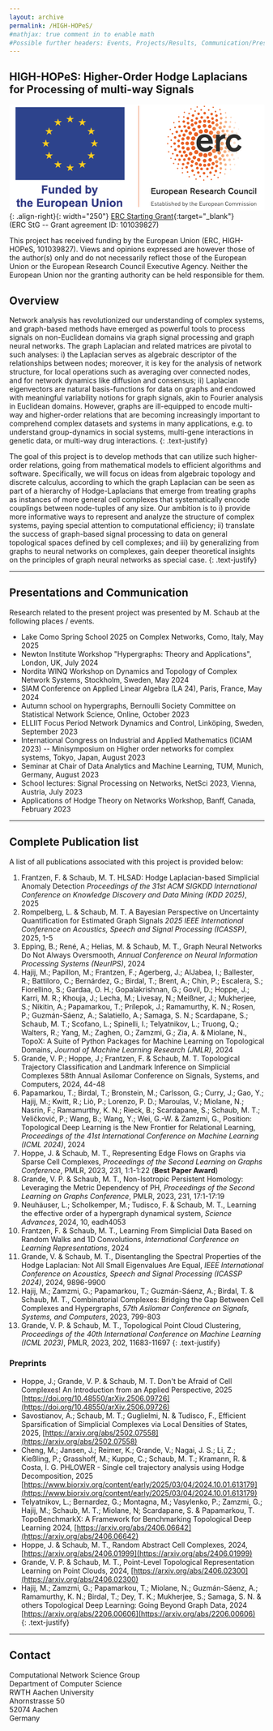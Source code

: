 ```yaml
---
layout: archive
permalink: /HIGH-HOPeS/
#mathjax: true comment in to enable math
#Possible further headers: Events, Projects/Results, Communication/Presentation, News
---
```

<script>addBackToTop({
  backgroundColor: '#fff',
  innerHTML: 'Back to Top',
  textColor: '#333'
})</script>
<style>
  #back-to-top {
    border: 1px solid #ccc;
    border-radius: 0;
    font-family: sans-serif;
    font-size: 14px;
    width: 100px;
    text-align: center;
    line-height: 30px;
    height: 30px;
  }
</style>

## HIGH-HOPeS: Higher-Order Hodge Laplacians for Processing of multi-way Signals
![image-right](/images/ERC-FLAG_FP.png){: .align-right}{: width="250"}
[ERC Starting Grant](https://cordis.europa.eu/project/id/101039827){:target="_blank"}  
(ERC StG --  Grant agreement ID: 101039827)   

This project has received funding by the European Union (ERC, HIGH-HOPeS, 101039827). Views and opinions expressed are however those of the author(s) only and do not necessarily reflect those of the European Union or the European Research Council Executive Agency. Neither the European Union nor the granting authority can be held responsible for them.

## Overview
Network analysis has revolutionized our understanding of complex systems, and graph-based methods have emerged as powerful tools to process signals on non-Euclidean domains via graph signal processing and graph neural networks. The graph Laplacian and related matrices are pivotal to such analyses: i) the Laplacian serves as algebraic descriptor of the relationships between nodes; moreover, it is key for the analysis of network structure, for local operations such as averaging over connected nodes, and for network dynamics like diffusion and consensus; ii) Laplacian eigenvectors are natural basis-functions for data on graphs and endowed with meaningful variability notions for graph signals, akin to Fourier analysis in Euclidean domains. However, graphs are ill-equipped to encode multi-way and higher-order relations that are becoming increasingly important to comprehend complex datasets and systems in many applications, e.g. to understand group-dynamics in social systems, multi-gene interactions in genetic data, or multi-way drug interactions.
{: .text-justify}

The goal of this project is to develop methods that can utilize such higher-order relations, going from mathematical models to efficient algorithms and software. Specifically, we will focus on ideas from algebraic topology and discrete calculus, according to which the graph Laplacian can be seen as part of a hierarchy of Hodge-Laplacians that emerge from treating graphs as instances of more general cell complexes that systematically encode couplings between node-tuples of any size. Our ambition is to i) provide more informative ways to represent and analyze the structure of complex systems, paying special attention to computational efficiency; ii) translate the success of graph-based signal processing to data on general topological spaces defined by cell complexes; and iii) by generalizing from graphs to neural networks on complexes, gain deeper theoretical insights on the principles of graph neural networks as special case.
{: .text-justify}

<!--## Events-->
<!--**Sep 9 - 11, 2019**, Workshop on Higher-Order Interaction Networks: [Dynamics, Structure, Data](https://www.maths.ox.ac.uk/groups/networks/events/higher-order-interaction-workshop)  -->

<!------------------>
<!--## Selected Projects-->

<!--### Simplicial Complexes as modelling tools for complex systems-->

<!--![image-right](/images/SCexample.png){: .align-right}-->
<!--To integrate higher order interactions into network models, a framework is needed to extend standard graph based approaches.-->
<!--Hypergraphs can provide such a general framework. -->
<!--We concentrate on a particular form of hypergraphs called simplicial complexes (SCs), i.e., finite collections of simplices (nodes, edges, triangular faces, etc.) closed under intersections.-->
<!--We show how simplicial complexes can be used as a natural data model for a variety of systems, study their temporal evolution, and introduce higher-order link prediction as a benchmark problem to assess models and algorithms that predict higher-order structure [1].  -->

<!--Compared to generic hypergraphs, SC have favourable additional algebraic structure, which we aim to exploit in this project.-->
<!--A key ingredient in this context is the hierarchy of the so-called boundary maps and their adjoint co-boundary maps which couple higher-order to lower-order entities (e.g. edges to vertices). Combining these maps in an appropriate manner gives rise to higher-order Laplacian operators. -->
<!--The first order operator is the well-known graph Laplacian matrix, which is paramount for the analysis of networked systems. -->
<!--Like the graph Laplacian in the node domain, its higher order equivalents enable the rigorous definition of diffusive processes (random walks and consensus dynamics) in the domain of edges (node-pairs) and higher order entities [2].-->

<!--#### Related Publications-->
<!--\[1] Benson, A. R.; Abebe, R.; Schaub, M. T.; Jadbabaie, A. & Kleinberg, J.-->
<!--" Simplicial closure and higher-order link prediction" -->
<!--*Proceedings of the National Academy of Sciences*, 2018, [DOI: 10.1073/pnas.1800683115](https://doi.org/10.1073/pnas.1800683115)   -->
<!--\[2] Schaub, M. T.; Benson, A. R.; Horn, P.; Lippner, G. & Jadbabaie, A. "Random walks on simplicial complexes and the normalized Hodge 1-Laplacian", *SIAM Review*, 2020. -->
<!--[DOI: 10.1137/18M1201019](https://doi.org/10.1137/18M1201019)     -->

<!--### Flow decompositions, machine learning and signal processing on graphs and simplicial complexes-->

<!--![image-right](/images/ToyExampleFlowFiltering.png){: .align-left}-->
<!--In many problems modeled using graphs, the data of interest is located on the edges (as opposed to the nodes). A typical scenario of practical interest is a flow on the edges – signal, mass, energy, information – of a graph that is measured and has to be analyzed further, such as traffic flow associated with the edges of a traffic network.-->

<!--To analyze these types of signal we have developed techniques for analyzing the edge-space of graphs and simplicial complexes in more detail [1,2]-->
<!--An important tool in this context is the Hodge decomposition, a decomposition of edge flows into intuitively interpretable components that are analogous to notions such as gradient flows or rotational flows from vector calculus. -->
<!--We have demonstrated how this decomposition can be leveraged for data analytics that extract information about the edge-space that complements and extends typical graph-based analysis.-->

<!--#### Related Publications-->
<!--\[1] Schaub, M. T.; Benson, A. R.; Horn, P.; Lippner, G. & Jadbabaie, A. "Random walks on simplicial complexes and the normalized Hodge 1-Laplacian", *SIAM Review*, 2020. -->
<!--[DOI: 10.1137/18M1201019](https://doi.org/10.1137/18M1201019)     -->
<!--\[2] Schaub M. T.; Segarra, S. "Flow smoothing and denoising: graph signal processing in the edge-space". 2018 IEEE Global Conference on Signal and Information Processing (GlobalSIP), Anaheim, CA, USA, 2018, pp. 735-739. [DOI: 10.1109/GlobalSIP.2018.8646701](https://doi.org/10.1109/GlobalSIP.2018.8646701)   -->
<!--\[3] Jia, J.; Segarra, S.; Schaub, M. T. & Benson, A. R. "Graph-based Semi-Supervised & Active Learning for Edge Flows". Proceedings of the 25th ACM SIGKDD International Conference on Knowledge Discovery and Data Mining (KDD 2019), ACM, 2019 [DOI: 10.1145/3292500.3330872](https://doi.org/10.1145/3292500.3330872)     -->


---------------
## Presentations and Communication 
Research related to the present project was presented by M. Schaub  at the following places / events.
* Lake Como Spring School 2025 on Complex Networks, Como, Italy, May 2025
* Newton Institute Workshop "Hypergraphs: Theory and Applications", London, UK, July 2024
* Nordita WINQ Workshop on Dynamics and Topology of Complex Network Systems, Stockholm, Sweden, May 2024
* SIAM Conference on Applied Linear Algebra (LA 24), Paris, France, May 2024
* Autumn school on hypergraphs, Bernoulli Society Committee on Statistical Network Science, Online, October 2023
* ELLIIT Focus Period Network Dynamics and Control, Linköping, Sweden, September 2023 
* International Congress on Industrial and Applied Mathematics (ICIAM 2023) -- Minisymposium on Higher order networks for complex systems, Tokyo, Japan, August 2023
* Seminar at Chair of Data Analytics and Machine Learning, TUM, Munich, Germany, August 2023
* School lectures: Signal Processing on Networks, NetSci 2023, Vienna, Austria, July 2023
* Applications of Hodge Theory on Networks Workshop, Banff, Canada, February 2023 

<!--## Outreach-->
<!--* MIT Spark Programme, Cambridge, MA, March 2018-->
<!--* St. Ursula Gymnasium Bruehl, Outreach Talk, Germany, November 2017-->

-------------
## Complete Publication list
A list of all publications associated with this project is provided below:
1. Frantzen, F. & Schaub, M. T.  HLSAD: Hodge Laplacian-based Simplicial Anomaly Detection *Proceedings of the 31st ACM SIGKDD International Conference on Knowledge Discovery and Data Mining (KDD 2025)*, 2025 
1. Rompelberg, L. & Schaub, M. T.  A Bayesian Perspective on Uncertainty Quantification for Estimated Graph Signals *2025 IEEE International Conference on Acoustics, Speech and Signal Processing (ICASSP)*, 2025, 1-5 
1. Epping, B.; René, A.; Helias, M. & Schaub, M. T., Graph Neural Networks Do Not Always Oversmooth, *Annual Conference on Neural Information Processing Systems (NeurIPS)*, 2024
1. Hajij, M.; Papillon, M.; Frantzen, F.; Agerberg, J.; AlJabea, I.; Ballester, R.; Battiloro, C.; Bernárdez, G.; Birdal, T.; Brent, A.; Chin, P.; Escalera, S.; Fiorellino, S.; Gardaa, O. H.; Gopalakrishnan, G.; Govil, D.; Hoppe, J.; Karri, M. R.; Khouja, J.; Lecha, M.; Livesay, N.; Meißner, J.; Mukherjee, S.; Nikitin, A.; Papamarkou, T.; Prílepok, J.; Ramamurthy, K. N.; Rosen, P.; Guzmán-Sáenz, A.; Salatiello, A.; Samaga, S. N.; Scardapane, S.; Schaub, M. T.; Scofano, L.; Spinelli, I.; Telyatnikov, L.; Truong, Q.; Walters, R.; Yang, M.; Zaghen, O.; Zamzmi, G.; Zia, A. & Miolane, N., TopoX: A Suite of Python Packages for Machine Learning on Topological Domains, *Journal of Machine Learning Research (JMLR)*, 2024
1. Grande, V. P.; Hoppe, J.; Frantzen, F. & Schaub, M. T.  Topological Trajectory Classification and Landmark Inference on Simplicial Complexes 58th Annual Asilomar Conference on Signals, Systems, and Computers, 2024, 44-48 
1.  Papamarkou, T.; Birdal, T.; Bronstein, M.; Carlsson, G.; Curry, J.; Gao, Y.; Hajij, M.; Kwitt, R.; Liò, P.; Lorenzo, P. D.; Maroulas, V.; Miolane, N.; Nasrin, F.; Ramamurthy, K. N.; Rieck, B.; Scardapane, S.; Schaub, M. T.; Veličković, P.; Wang, B.; Wang, Y.; Wei, G.-W. & Zamzmi, G., Position: Topological Deep Learning is the New Frontier for Relational Learning, *Proceedings of the 41st International Conference on Machine Learning (ICML 2024)*, 2024 
1.  Hoppe, J. & Schaub, M. T., Representing Edge Flows on Graphs via Sparse Cell Complexes, *Proceedings of the Second Learning on Graphs Conference*, PMLR, 2023, 231, 1:1-1:22 (**Best Paper Award**)
1.  Grande, V. P. & Schaub, M. T., Non-Isotropic Persistent Homology: Leveraging the Metric Dependency of PH, *Proceedings of the Second Learning on Graphs Conference*, PMLR, 2023, 231, 17:1-17:19  
1.  Neuhäuser, L.; Scholkemper, M.; Tudisco, F. & Schaub, M. T., Learning the effective order of a hypergraph dynamical system, *Science Advances*, 2024, 10, eadh4053 
1.  Frantzen, F. & Schaub, M. T., Learning From Simplicial Data Based on Random Walks and 1D Convolutions, *International Conference on Learning Representations*, 2024
1.  Grande, V. & Schaub, M. T., Disentangling the Spectral Properties of the Hodge Laplacian: Not All Small Eigenvalues Are Equal, *IEEE International Conference on Acoustics, Speech and Signal Processing (ICASSP 2024)*, 2024, 9896-9900 
1.  Hajij, M.; Zamzmi, G.; Papamarkou, T.; Guzmán-Sáenz, A.; Birdal, T. & Schaub, M. T., Combinatorial Complexes: Bridging the Gap Between Cell Complexes and Hypergraphs, *57th Asilomar Conference on Signals, Systems, and Computers*, 2023, 799-803 
1.  Grande, V. P. & Schaub, M. T., Topological Point Cloud Clustering, *Proceedings of the 40th International Conference on Machine Learning (ICML 2023)*, PMLR, 2023, 202, 11683-11697 
{: .text-justify}

### Preprints
* Hoppe, J.; Grande, V. P. & Schaub, M. T.  Don't be Afraid of Cell Complexes! An Introduction from an Applied Perspective, 2025 [https://doi.org/10.48550/arXiv.2506.09726](https://doi.org/10.48550/arXiv.2506.09726)  
* Savostianov, A.; Schaub, M. T.; Guglielmi, N. & Tudisco, F., Efficient Sparsification of Simplicial Complexes via Local Densities of States, 2025, [https://arxiv.org/abs/2502.07558](https://arxiv.org/abs/2502.07558)
* Cheng, M.; Jansen, J.; Reimer, K.; Grande, V.; Nagai, J. S.; Li, Z.; Kießling, P.; Grasshoff, M.; Kuppe, C.; Schaub, M. T.; Kramann, R. & Costa, I. G.  PHLOWER - Single cell trajectory analysis using Hodge Decomposition, 2025 [https://www.biorxiv.org/content/early/2025/03/04/2024.10.01.613179](https://www.biorxiv.org/content/early/2025/03/04/2024.10.01.613179)  
* Telyatnikov, L.; Bernardez, G.; Montagna, M.; Vasylenko, P.; Zamzmi, G.; Hajij, M.; Schaub, M. T.; Miolane, N; Scardapane, S. & Papamarkou, T.  TopoBenchmarkX: A Framework for Benchmarking Topological Deep Learning 2024, [https://arxiv.org/abs/2406.06642](https://arxiv.org/abs/2406.06642)   
* Hoppe, J. & Schaub, M. T., Random Abstract Cell Complexes, 2024, [https://arxiv.org/abs/2406.01999](https://arxiv.org/abs/2406.01999)
* Grande, V. P. & Schaub, M. T., Point-Level Topological Representation Learning on Point Clouds, 2024, [https://arxiv.org/abs/2406.02300](https://arxiv.org/abs/2406.02300) 
* Hajij, M.; Zamzmi, G.; Papamarkou, T.; Miolane, N.; Guzmán-Sáenz, A.; Ramamurthy, K. N.; Birdal, T.; Dey, T. K.; Mukherjee, S.; Samaga, S. N. & others Topological Deep Learning: Going Beyond Graph Data, 2024 [https://arxiv.org/abs/2206.00606](https://arxiv.org/abs/2206.00606)     
{: .text-justify}

-------------

## Contact
Computational Network Science Group     
Department of Computer Science     
RWTH Aachen University     
Ahornstrasse 50      
52074 Aachen      
Germany

